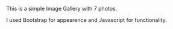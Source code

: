 This is a simple Image Gallery with 7 photos. 

I used Bootstrap for appearence and Javascript for functionality.
